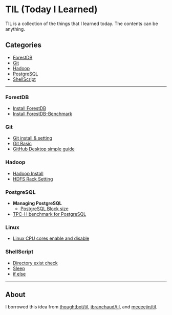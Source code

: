 # TIL (Today I Learned)

TIL is a collection of the things that I learned today. The contents can be anything.



## Categories

* [ForestDB](#ForestDB)
* [Git](#Git)
* [Hadoop](#Hadoop)
* [PostgreSQL](#PostgreSQL)
* [ShellScript](#ShellScript)

---

### ForestDB

* [Install ForestDB](ForestDB/fdb_install.md)
* [Install ForestDB-Benchmark](ForestDB/fdb_fdb-bench_install.md)

### Git

* [Git install & setting](Git/Git_InstallAndSetting.md)
* [Git Basic](Git/Git_basic.md)
* [GitHub Desktop simple guide](Git/github_desktop.md)


### Hadoop

* [Hadoop Install](Hadoop/hadoop_install.md)
* [HDFS Rack Setting](Hadoop/hdfs_rack_setting.md)


### PostgreSQL

* **Managing PostgreSQL**
  * [PostgreSQL Block size](PostgreSQL/psql_blocksize.md)
* [TPC-H benchmark for PostgreSQL](PostgreSQL/psql_use_TPCH.md)


### Linux

* [Linux CPU cores enable and disable](Linux/CPU_core_enable_disable.md)


### ShellScript

* [Directory exist check](ShellScript/directory_exist_or_not.md)
* [Sleep](ShellScript/sleep.md)
* [if else](ShellScript/if_else.md)

---

## About

I borrowed this idea from [thoughtbot/til,](https://github.com/thoughtbot/til) [jbranchaud/til](https://github.com/jbranchaud/til), and [meeeejin/til](https://github.com/meeeejin/til).
